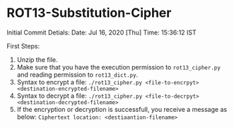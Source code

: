 # ROT13-Substitution-Cipher

Initial Commit Detials:
  Date: Jul 16, 2020 [Thu]
  Time: 15:36:12 IST
  
First Steps:
   1. Unzip the file.
   2. Make sure that you have the execution permission to `rot13_cipher.py`
      and reading permission to `rot13_dict.py`.
   3. Syntax to encrypt a file:
      `./rot13_cipher.py <file-to-encrpyt> <destination-encrypted-filename>`
   4. Syntax to decrypt a file:
      `./rot13_cipher.py <file-to-decrpyt> <destination-decrypted-filename>`
   5. If the encryption or decryption is successfull, you receive a message as below:
      `Ciphertext location: <destiaantion-filename>`
